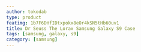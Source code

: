 ```yaml
---
author: tokodab
type: product
featimg: 1b7F6DHfIDtxpokx8eOr4kSN5tHb60uv1
title: Dr Seuss The Lorax Samsung Galaxy S9 Case
tags: [samsung, galaxy, s9]
category: [samsung]
---
```

